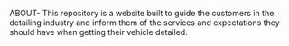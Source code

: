 ABOUT- This repository is a website built to guide the customers in the detailing industry and inform
       them of the services and expectations they should have when getting their vehicle detailed.

